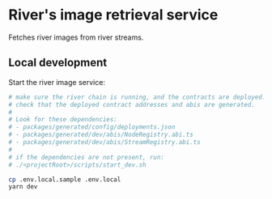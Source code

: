 # River's image retrieval service

Fetches river images from river streams.

## Local development

Start the river image service:

```bash
# make sure the river chain is running, and the contracts are deployed.
# check that the deployed contract addresses and abis are generated.
#
# Look for these dependencies:
# - packages/generated/config/deployments.json
# - packages/generated/dev/abis/NodeRegistry.abi.ts
# - packages/generated/dev/abis/StreamRegistry.abi.ts
#
# if the dependencies are not present, run:
# ./<projectRoot>/scripts/start_dev.sh

cp .env.local.sample .env.local
yarn dev
```
